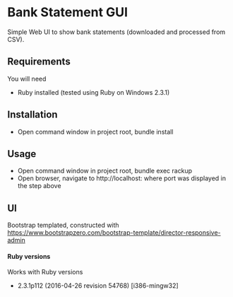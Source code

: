 Bank Statement GUI
==================

Simple Web UI to show bank statements (downloaded and processed from CSV). 

## Requirements

You will need 
* Ruby installed (tested using Ruby on Windows 2.3.1)

## Installation

* Open command window in project root, bundle install

## Usage

* Open command window in project root, bundle exec rackup
* Open browser, navigate to http://localhost:<port> where port was displayed in the step above

## UI

Bootstrap templated, constructed with https://www.bootstrapzero.com/bootstrap-template/director-responsive-admin

#### Ruby versions

Works with Ruby versions
* 2.3.1p112 (2016-04-26 revision 54768) [i386-mingw32]

